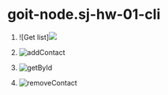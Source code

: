 # goit-node.sj-hw-01-cli

1. ![Get list]<img src="https://monosnap.com/image/jVpoI2Im25fCwCANs9Ba2BtoxOG4JX"/>

2. ![addContact](https://monosnap.com/file/bun0AMWZ2KEvysC46z8U3DjBuWwKob)

3. ![getById](https://monosnap.com/file/HKxZNcnhsnPpRFyHqsKFQpUcn2DSpj)

4. ![removeContact](https://monosnap.com/file/ZXcOEsRcKnwisUj4ik0PIQm78ttPpD)

